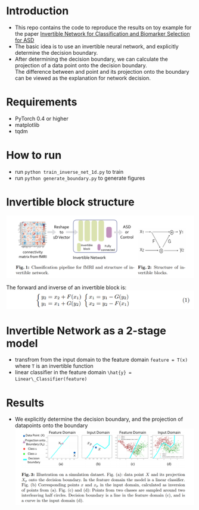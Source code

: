 # Introduction
* This repo contains the code to reproduce the results on toy example for the paper [Invertible Network for Classification and
Biomarker Selection for ASD](https://arxiv.org/pdf/1907.09729.pdf)
* The basic idea is to use an invertible neural network, and explicitly determine the decision boundary.
* After determining the decision boundary, we can calculate the projection of a data point onto the decision boundary. <br/>
The difference between and point and its projection onto the boundary can be viewed as the explanation for network decision.

# Requirements
* PyTorch 0.4 or higher
* matplotlib
* tqdm

# How to run
* run ```python train_inverse_net_1d.py``` to train
* run ```python generate_boundary.py``` to generate figures

# Invertible block structure
![Invertible Network Structure](figures/inv_net_structure.png)<br/>

The forward and inverse of an invertible block is: <br/>
![Forward_inverse](figures/forward_inverse.png) <br/>

# Invertible Network as a 2-stage model
* transfrom from the input domain to the feature domain ```feature = T(x)``` where ```T``` is an invertible function
* linear classifier in the feature domain ```\hat{y} = Linear\_Classifier(feature)```

# Results 
* We explicitly determine the decision boundary, and the projection of datapoints onto the boundary <br/>
![results](figures/results.png)
